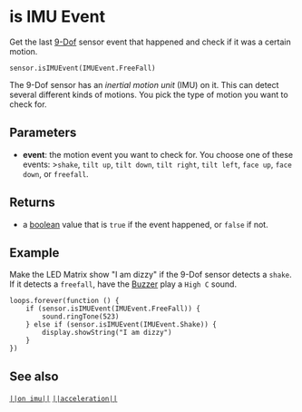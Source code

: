 # is IMU Event

Get the last [9-Dof](https://www.seeedstudio.com/edu/grove-zero.html "Grove Zero 9-Dof") sensor event that happened and check if it was a certain motion.

```sig
sensor.isIMUEvent(IMUEvent.FreeFall)
```

The 9-Dof sensor has an *inertial motion unit* (IMU) on it. This can detect several different kinds of motions. You pick the type of motion you want to check for.

## Parameters

* **event**: the motion event you want to check for. You choose one of these events: >`shake`, `tilt up`, `tilt down`, `tilt right`, `tilt left`, `face up`, `face down`, or `freefall`.

## Returns

* a [boolean](/types/boolean) value that is `true` if the event happened, or `false` if not.

## Example

Make the LED Matrix show "I am dizzy" if the 9-Dof sensor detects a `shake`. If it detects a `freefall`, have the [Buzzer](https://www.seeedstudio.com/edu/grove-zero.html "Grove Zero Buzzer") play a `High C` sound.

```blocks
loops.forever(function () {
    if (sensor.isIMUEvent(IMUEvent.FreeFall)) {
        sound.ringTone(523)
    } else if (sensor.isIMUEvent(IMUEvent.Shake)) {
        display.showString("I am dizzy")
    }
})
```

## See also

[`||on imu||`](/reference/sensor/on-imu) [`||acceleration||`](/reference/sensor/acceleration)